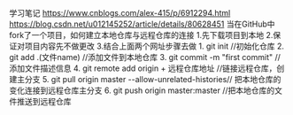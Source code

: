 学习笔记
  https://www.cnblogs.com/alex-415/p/6912294.html
  https://blog.csdn.net/u012145252/article/details/80628451
  当在GitHub中fork了一个项目，如何建立本地仓库与远程仓库的连接
   1.先下载项目到本地
   2.保证对项目内容先不做更改
   3.结合上面两个网址步骤去做
		1. git init //初始化仓库
		2. git add .(文件name) //添加文件到本地仓库
		3. git commit -m "first commit" //添加文件描述信息
		4. git remote add origin + 远程仓库地址 //链接远程仓库，创建主分支
		5. git pull origin master --allow-unrelated-histories// 把本地仓库的变化连接到远程仓库主分支
		6. git push origin master:master //把本地仓库的文件推送到远程仓库
